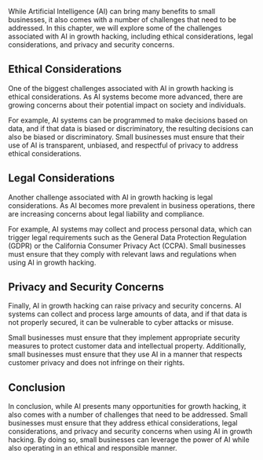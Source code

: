 
While Artificial Intelligence (AI) can bring many benefits to small businesses, it also comes with a number of challenges that need to be addressed. In this chapter, we will explore some of the challenges associated with AI in growth hacking, including ethical considerations, legal considerations, and privacy and security concerns.

Ethical Considerations
----------------------

One of the biggest challenges associated with AI in growth hacking is ethical considerations. As AI systems become more advanced, there are growing concerns about their potential impact on society and individuals.

For example, AI systems can be programmed to make decisions based on data, and if that data is biased or discriminatory, the resulting decisions can also be biased or discriminatory. Small businesses must ensure that their use of AI is transparent, unbiased, and respectful of privacy to address ethical considerations.

Legal Considerations
--------------------

Another challenge associated with AI in growth hacking is legal considerations. As AI becomes more prevalent in business operations, there are increasing concerns about legal liability and compliance.

For example, AI systems may collect and process personal data, which can trigger legal requirements such as the General Data Protection Regulation (GDPR) or the California Consumer Privacy Act (CCPA). Small businesses must ensure that they comply with relevant laws and regulations when using AI in growth hacking.

Privacy and Security Concerns
-----------------------------

Finally, AI in growth hacking can raise privacy and security concerns. AI systems can collect and process large amounts of data, and if that data is not properly secured, it can be vulnerable to cyber attacks or misuse.

Small businesses must ensure that they implement appropriate security measures to protect customer data and intellectual property. Additionally, small businesses must ensure that they use AI in a manner that respects customer privacy and does not infringe on their rights.

Conclusion
----------

In conclusion, while AI presents many opportunities for growth hacking, it also comes with a number of challenges that need to be addressed. Small businesses must ensure that they address ethical considerations, legal considerations, and privacy and security concerns when using AI in growth hacking. By doing so, small businesses can leverage the power of AI while also operating in an ethical and responsible manner.
